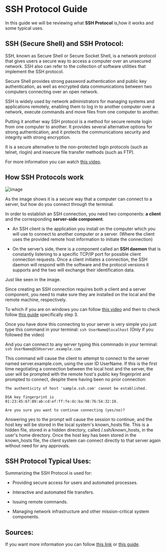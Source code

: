 # SSH Protocol Guide

In this guide we will be reviewing what **SSH Protocol** is,how it works and some typical uses.

## SSH (Secure Shell) and SSH Protocol:

SSH, known as Secure Shell or Secure Socket Shell, is a network protocol that gives users a secure way to access a computer over an unsecured network. SSH also can refer to the collection of software utilities that implement the SSH protocol.

Secure Shell provides strong password authentication and public key authentication, as well as encrypted data communications between two computers connecting over an open network. 

SSH is widely used by network administrators for managing systems and applications remotely, enabling them to log in to another computer over a network, execute commands and move files from one computer to another.

Putting it another way SSH protocol is a method for secure remote login from one computer to another. It provides several alternative options for strong authentication, and it protects the communications security and integrity with strong encryption. 

It is a secure alternative to the non-protected login protocols (such as telnet, rlogin) and insecure file transfer methods (such as FTP).

For more information you can watch [this video](https://www.youtube.com/watch?v=Atbl7D_yPug).

## How SSH Protocols work

![image](https://i0.wp.com/iot4beginners.com/wp-content/uploads/2020/09/SSH-Protocol-1.png?resize=966%2C381&ssl=1)

As the image shows it is a secure way that a computer can connect to a server, but how do you connect through the terminal.

In order to establish an SSH connection, you need two components: **a client** and the corresponding **server-side component**. 

- An SSH client is the application you install on the computer which you will use to connect to another computer or a server. (Where the client uses the provided remote host information to initiate the connection) 

- On the server’s side, there is a component called an **SSH daemon** that is constantly listening to a specific TCP/IP port for possible client connection requests. Once a client initiates a connection, the SSH daemon will respond with the software and the protocol versions it supports and the two will exchange their identification data.

Just like seen in the image.

Since creating an SSH connection requires both a client and a server component, you need to make sure they are installed on the local and the remote machine, respectively.

To which if you are on windows you can follow [this video](https://www.youtube.com/watch?v=7wVX-9XkasM) and then to check follow [this guide](https://phoenixnap.com/kb/ssh-to-connect-to-remote-server-linux-or-windows) specifically step 3.

Once you have done this connecting to your server is very simple you just type this command in your terminal:
`ssh UserName@localhost` (Only if you followed the video)

And you can connect to any server typing this commnado in your terminal:
`ssh UserName@SSHserver.example.com`

This command will cause the client to attempt to connect to the server named server.example.com, using the user ID UserName. If this is the first time negotiating a connection between the local host and the server, the user will be prompted with the remote host's public key fingerprint and prompted to connect, despite there having been no prior connection:

`The authenticity of host 'sample.ssh.com' cannot be established.` 

`DSA key fingerprint is 01:23:45:67:89:ab:cd:ef:ff:fe:dc:ba:98:76:54:32:10.`

`Are you sure you want to continue connecting (yes/no)?`

Answering yes to the prompt will cause the session to continue, and the host key will be stored in the local system's known_hosts file. This is a hidden file, stored in a hidden directory, called /.ssh/known_hosts, in the user's home directory. Once the host key has been stored in the known_hosts file, the client system can connect directly to that server again without need for any approvals.

## SSH Protocol Typical Uses:

Summarizing the SSH Protocol is used for:

- Providing secure access for users and automated processes.

- Interactive and automated file transfers.

- Issuing remote commands.

- Managing network infrastructure and other mission-critical system components.

## Sources:

If you want more information you can follow [this link](https://searchsecurity.techtarget.com/definition/Secure-Shell) or [this guide](https://www.ssh.com/academy/ssh/protocol#how-does-the-ssh-protocol-work).

